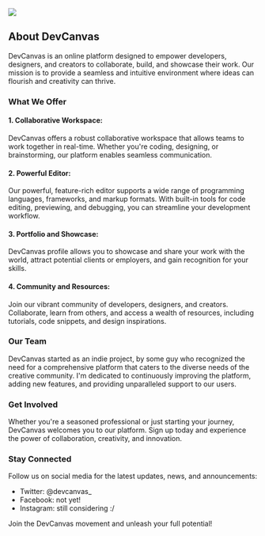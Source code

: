 <div class="flex items-center">

<img src='/logo.svg' class="h-20">
</div>

## About DevCanvas

DevCanvas is an online platform designed to empower developers, designers, and creators to collaborate, build, and showcase their work. Our mission is to provide a seamless and intuitive environment where ideas can flourish and creativity can thrive.

### What We Offer

#### 1. Collaborative Workspace:

DevCanvas offers a robust collaborative workspace that allows teams to work together in real-time. Whether you're coding, designing, or brainstorming, our platform enables seamless communication.

#### 2. Powerful Editor:

Our powerful, feature-rich editor supports a wide range of programming languages, frameworks, and markup formats. With built-in tools for code editing, previewing, and debugging, you can streamline your development workflow.

#### 3. Portfolio and Showcase:

DevCanvas profile allows you to showcase and share your work with the world, attract potential clients or employers, and gain recognition for your skills.

#### 4. Community and Resources:

Join our vibrant community of developers, designers, and creators. Collaborate, learn from others, and access a wealth of resources, including tutorials, code snippets, and design inspirations.

### Our Team

DevCanvas started as an indie project, by some guy who recognized the need for a comprehensive platform that caters to the diverse needs of the creative community. I'm dedicated to continuously improving the platform, adding new features, and providing unparalleled support to our users.

### Get Involved

Whether you're a seasoned professional or just starting your journey, DevCanvas welcomes you to our platform. Sign up today and experience the power of collaboration, creativity, and innovation.

### Stay Connected

Follow us on social media for the latest updates, news, and announcements:

- Twitter: @devcanvas\_
- Facebook: not yet!
- Instagram: still considering :/

Join the DevCanvas movement and unleash your full potential!
